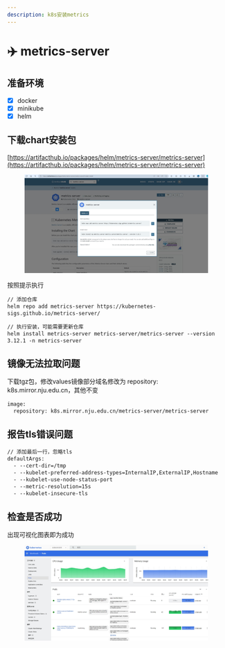 ```yaml
---
description: k8s安装metrics
---
```


# ✈️ metrics-server

## 准备环境

* [x] docker
* [x] minikube
* [x] helm

## 下载chart安装包

[https://artifacthub.io/packages/helm/metrics-server/metrics-server](https://artifacthub.io/packages/helm/metrics-server/metrics-server)

<figure><img src="../.gitbook/assets/image.png" alt=""><figcaption></figcaption></figure>

按照提示执行

```
// 添加仓库
helm repo add metrics-server https://kubernetes-sigs.github.io/metrics-server/
```

```
// 执行安装，可能需要更新仓库
helm install metrics-server metrics-server/metrics-server --version 3.12.1 -n metrics-server
```

## 镜像无法拉取问题

下载tgz包，修改values镜像部分域名修改为 repository: k8s.mirror.nju.edu.cn，其他不变

```
image:
  repository: k8s.mirror.nju.edu.cn/metrics-server/metrics-server
```

## 报告tls错误问题

```
// 添加最后一行，忽略tls
defaultArgs:
  - --cert-dir=/tmp
  - --kubelet-preferred-address-types=InternalIP,ExternalIP,Hostname
  - --kubelet-use-node-status-port
  - --metric-resolution=15s
  - --kubelet-insecure-tls
```

## 检查是否成功

出现可视化图表即为成功

<figure><img src="../.gitbook/assets/image (1).png" alt=""><figcaption></figcaption></figure>
